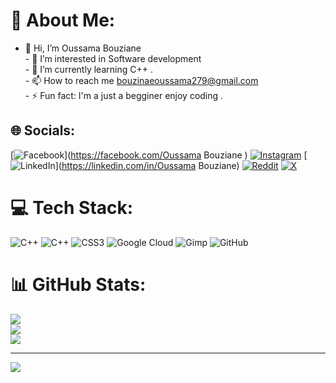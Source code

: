 # 💫 About Me:
- 👋 Hi, I’m Oussama Bouziane <br>- 👀 I’m interested in Software development<br>- 🌱 I’m currently learning  C++ .<br>- 📫 How to reach me bouzinaeoussama279@gmail.com<br>- ⚡ Fun fact: I'm a just a  begginer enjoy coding . 


## 🌐 Socials:
[![Facebook](https://img.shields.io/badge/Facebook-%231877F2.svg?logo=Facebook&logoColor=white)](https://facebook.com/Oussama Bouziane ) [![Instagram](https://img.shields.io/badge/Instagram-%23E4405F.svg?logo=Instagram&logoColor=white)](https://instagram.com/oussama._znx) [![LinkedIn](https://img.shields.io/badge/LinkedIn-%230077B5.svg?logo=linkedin&logoColor=white)](https://linkedin.com/in/Oussama Bouziane) [![Reddit](https://img.shields.io/badge/Reddit-%23FF4500.svg?logo=Reddit&logoColor=white)](https://reddit.com/user/OSAMASIMOU) [![X](https://img.shields.io/badge/X-black.svg?logo=X&logoColor=white)](https://x.com/oussama-x7) 

# 💻 Tech Stack:
![C++](https://img.shields.io/badge/c++-%2300599C.svg?style=for-the-badge&logo=c%2B%2B&logoColor=white) ![C++](https://img.shields.io/badge/c++-%2300599C.svg?style=for-the-badge&logo=c%2B%2B&logoColor=white) ![CSS3](https://img.shields.io/badge/css3-%231572B6.svg?style=for-the-badge&logo=css3&logoColor=white) ![Google Cloud](https://img.shields.io/badge/GoogleCloud-%234285F4.svg?style=for-the-badge&logo=google-cloud&logoColor=white) ![Gimp](https://img.shields.io/badge/Gimp-657D8B?style=for-the-badge&logo=gimp&logoColor=FFFFFF) ![GitHub](https://img.shields.io/badge/github-%23121011.svg?style=for-the-badge&logo=github&logoColor=white)
# 📊 GitHub Stats:
![](https://github-readme-stats.vercel.app/api?username=oussama-x7&theme=dark&hide_border=false&include_all_commits=false&count_private=false)<br/>
![](https://nirzak-streak-stats.vercel.app/?user=oussama-x7&theme=dark&hide_border=false)<br/>
![](https://github-readme-stats.vercel.app/api/top-langs/?username=oussama-x7&theme=dark&hide_border=false&include_all_commits=false&count_private=false&layout=compact)

---
[![](https://visitcount.itsvg.in/api?id=oussama-x7&icon=0&color=0)](https://visitcount.itsvg.in)

<!-- Proudly created with GPRM ( https://gprm.itsvg.in ) -->
